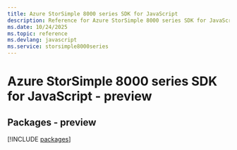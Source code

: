 ```yaml
---
title: Azure StorSimple 8000 series SDK for JavaScript
description: Reference for Azure StorSimple 8000 series SDK for JavaScript
ms.date: 10/24/2025
ms.topic: reference
ms.devlang: javascript
ms.service: storsimple8000series
---
```

# Azure StorSimple 8000 series SDK for JavaScript - preview
## Packages - preview
[!INCLUDE [packages](storsimple-8000-series-index.md)]